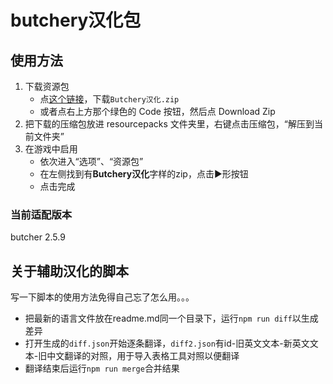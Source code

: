 # butchery汉化包

## 使用方法
1. 下载资源包
    - 点[这个链接](./release)，下载`Butchery汉化.zip`
    - 或者点右上方那个绿色的 Code 按钮，然后点 Download Zip 
2. 把下载的压缩包放进 resourcepacks 文件夹里，右键点击压缩包，“解压到当前文件夹”
3. 在游戏中启用
    - 依次进入“选项”、“资源包”
    - 在左侧找到有**Butchery汉化**字样的zip，点击▶️形按钮
    - 点击完成

### 当前适配版本
butcher 2.5.9

## 关于辅助汉化的脚本
写一下脚本的使用方法免得自己忘了怎么用。。。
- 把最新的语言文件放在readme.md同一个目录下，运行`npm run diff`以生成差异
- 打开生成的`diff.json`开始逐条翻译，`diff2.json`有id-旧英文文本-新英文文本-旧中文翻译的对照，用于导入表格工具对照以便翻译
- 翻译结束后运行`npm run merge`合并结果